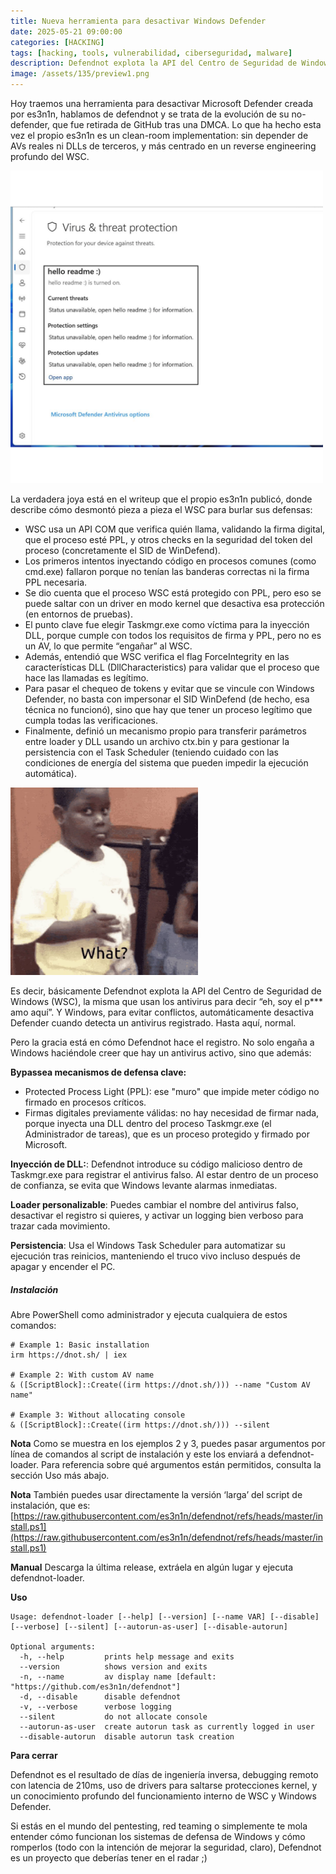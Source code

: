 ```yaml
---
title: Nueva herramienta para desactivar Windows Defender
date: 2025-05-21 09:00:00 
categories: [HACKING]
tags: [hacking, tools, vulnerabilidad, ciberseguridad, malware]
description: Defendnot explota la API del Centro de Seguridad de Windows (WSC)..
image: /assets/135/preview1.png
---
```


Hoy traemos una herramienta para desactivar Microsoft Defender creada por es3n1n, hablamos de defendnot y se trata de la evolución de su no-defender, que fue retirada de GitHub tras una DMCA. Lo que ha hecho esta vez el propio es3n1n es un clean-room implementation: sin depender de AVs reales ni DLLs de terceros, y más centrado en un reverse engineering profundo del WSC.

<img src="/assets/135/135-01.png"  alt="Imagen01" width="500" height="500">

La verdadera joya está en el writeup que el propio es3n1n publicó, donde describe cómo desmontó pieza a pieza el WSC para burlar sus defensas:

- WSC usa un API COM que verifica quién llama, validando la firma digital, que el proceso esté PPL, y otros checks en la seguridad del token del proceso (concretamente el SID de WinDefend).
- Los primeros intentos inyectando código en procesos comunes (como cmd.exe) fallaron porque no tenían las banderas correctas ni la firma PPL necesaria.
- Se dio cuenta que el proceso WSC está protegido con PPL, pero eso se puede saltar con un driver en modo kernel que desactiva esa protección (en entornos de pruebas).
- El punto clave fue elegir Taskmgr.exe como víctima para la inyección DLL, porque cumple con todos los requisitos de firma y PPL, pero no es un AV, lo que permite “engañar” al WSC.
- Además, entendió que WSC verifica el flag ForceIntegrity en las características DLL (DllCharacteristics) para validar que el proceso que hace las llamadas es legítimo.
- Para pasar el chequeo de tokens y evitar que se vincule con Windows Defender, no basta con impersonar el SID WinDefend (de hecho, esa técnica no funcionó), sino que hay que tener un proceso legítimo que cumpla todas las verificaciones.
- Finalmente, definió un mecanismo propio para transferir parámetros entre loader y DLL usando un archivo ctx.bin y para gestionar la persistencia con el Task Scheduler (teniendo cuidado con las condiciones de energía del sistema que pueden impedir la ejecución automática).

<img src="/assets/135/135-02.jpg" alt="Imagen02" width="300" height="300">

Es decir, básicamente Defendnot explota la API del Centro de Seguridad de Windows (WSC), la misma que usan los antivirus para decir “eh, soy el p*** amo aquí”. Y Windows, para evitar conflictos, automáticamente desactiva Defender cuando detecta un antivirus registrado. Hasta aquí, normal.

Pero la gracia está en cómo Defendnot hace el registro. No solo engaña a Windows haciéndole creer que hay un antivirus activo, sino que además:

**Bypassea mecanismos de defensa clave:**
- Protected Process Light (PPL): ese "muro" que impide meter código no firmado en procesos críticos.
- Firmas digitales previamente válidas:  no hay necesidad de firmar nada, porque inyecta una DLL dentro del proceso Taskmgr.exe (el Administrador de tareas), que es un proceso protegido y firmado por Microsoft.

**Inyección de DLL:**: Defendnot introduce su código malicioso dentro de Taskmgr.exe para registrar el antivirus falso. Al estar dentro de un proceso de confianza, se evita que Windows levante alarmas inmediatas.

**Loader personalizable**: Puedes cambiar el nombre del antivirus falso, desactivar el registro si quieres, y activar un logging bien verboso para trazar cada movimiento.

**Persistencia**: Usa el Windows Task Scheduler para automatizar su ejecución tras reinicios, manteniendo el truco vivo incluso después de apagar y encender el PC.

##### Instalación

Abre PowerShell como administrador y ejecuta cualquiera de estos comandos:

    # Example 1: Basic installation
    irm https://dnot.sh/ | iex
    
    # Example 2: With custom AV name
    & ([ScriptBlock]::Create((irm https://dnot.sh/))) --name "Custom AV name"
    
    # Example 3: Without allocating console
    & ([ScriptBlock]::Create((irm https://dnot.sh/))) --silent

**Nota**
Como se muestra en los ejemplos 2 y 3, puedes pasar argumentos por línea de comandos al script de instalación y este los enviará a defendnot-loader. Para referencia sobre qué argumentos están permitidos, consulta la sección Uso más abajo.

**Nota**
También puedes usar directamente la versión ‘larga’ del script de instalación, que es:
[https://raw.githubusercontent.com/es3n1n/defendnot/refs/heads/master/install.ps1](https://raw.githubusercontent.com/es3n1n/defendnot/refs/heads/master/install.ps1)

**Manual**
Descarga la última release, extráela en algún lugar y ejecuta defendnot-loader.

**Uso**

    Usage: defendnot-loader [--help] [--version] [--name VAR] [--disable] [--verbose] [--silent] [--autorun-as-user] [--disable-autorun]
    
    Optional arguments:
      -h, --help         prints help message and exits
      --version          shows version and exits
      -n, --name         av display name [default: "https://github.com/es3n1n/defendnot"]
      -d, --disable      disable defendnot
      -v, --verbose      verbose logging
      --silent           do not allocate console
      --autorun-as-user  create autorun task as currently logged in user
      --disable-autorun  disable autorun task creation

**Para cerrar**

Defendnot es el resultado de días de ingeniería inversa, debugging remoto con latencia de 210ms, uso de drivers para saltarse protecciones kernel, y un conocimiento profundo del funcionamiento interno de WSC y Windows Defender.

Si estás en el mundo del pentesting, red teaming o simplemente te mola entender cómo funcionan los sistemas de defensa de Windows y cómo romperlos (todo con la intención de mejorar la seguridad, claro), Defendnot es un proyecto que deberías tener en el radar ;)



